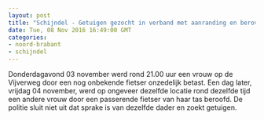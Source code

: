 ```yaml
---
layout: post
title: "Schijndel - Getuigen gezocht in verband met aanranding en beroving"
date: Tue, 08 Nov 2016 16:49:00 GMT
categories: 
- noord-brabant 
- schijndel 
---
```


Donderdagavond 03 november werd rond 21.00 uur een vrouw op de Vijverweg door een nog onbekende fietser onzedelijk betast. Een dag later, vrijdag 04 november, werd op ongeveer dezelfde locatie rond dezelfde tijd een andere vrouw door een passerende fietser  van haar tas beroofd. De politie sluit niet uit dat sprake is van dezelfde dader en zoekt getuigen.
